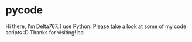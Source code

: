 # pycode
Hi there,
I'm Delta767.
I use Python.
Please take a look at some of my code scripts :D
Thanks for visiting!
bai
